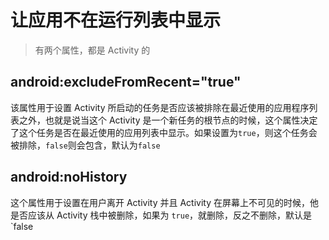 # 让应用不在运行列表中显示

> 有两个属性，都是 Activity 的

## android:excludeFromRecent="true"

该属性用于设置 Activity 所启动的任务是否应该被排除在最近使用的应用程序列表之外，也就是说当这个 Activity 是一个新任务的根节点的时候，这个属性决定了这个任务是否在最近使用的应用列表中显示。如果设置为`true`，则这个任务会被排除，`false`则会包含，默认为`false`

## android:noHistory

这个属性用于设置在用户离开 Activity 并且 Activity 在屏幕上不可见的时候，他是否应该从 Activity 栈中被删除，如果为 `true`，就删除，反之不删除，默认是`false